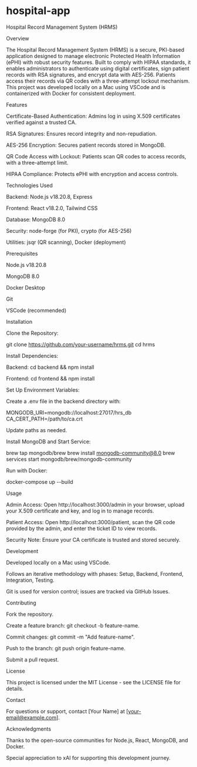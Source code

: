 # hospital-app

Hospital Record Management System (HRMS)

Overview

The Hospital Record Management System (HRMS) is a secure, PKI-based application designed to manage electronic Protected Health Information (ePHI) with robust security features. Built to comply with HIPAA standards, it enables administrators to authenticate using digital certificates, sign patient records with RSA signatures, and encrypt data with AES-256. Patients access their records via QR codes with a three-attempt lockout mechanism. This project was developed locally on a Mac using VSCode and is containerized with Docker for consistent deployment.

Features





Certificate-Based Authentication: Admins log in using X.509 certificates verified against a trusted CA.



RSA Signatures: Ensures record integrity and non-repudiation.



AES-256 Encryption: Secures patient records stored in MongoDB.



QR Code Access with Lockout: Patients scan QR codes to access records, with a three-attempt limit.



HIPAA Compliance: Protects ePHI with encryption and access controls.

Technologies Used





Backend: Node.js v18.20.8, Express



Frontend: React v18.2.0, Tailwind CSS



Database: MongoDB 8.0



Security: node-forge (for PKI), crypto (for AES-256)



Utilities: jsqr (QR scanning), Docker (deployment)

Prerequisites





Node.js v18.20.8



MongoDB 8.0



Docker Desktop



Git



VSCode (recommended)

Installation





Clone the Repository:

git clone https://github.com/your-username/hrms.git
cd hrms



Install Dependencies:





Backend: cd backend && npm install



Frontend: cd frontend && npm install



Set Up Environment Variables:





Create a .env file in the backend directory with:

MONGODB_URI=mongodb://localhost:27017/hrs_db
CA_CERT_PATH=/path/to/ca.crt



Update paths as needed.



Install MongoDB and Start Service:

brew tap mongodb/brew
brew install mongodb-community@8.0
brew services start mongodb/brew/mongodb-community



Run with Docker:

docker-compose up --build

Usage





Admin Access: Open http://localhost:3000/admin in your browser, upload your X.509 certificate and key, and log in to manage records.



Patient Access: Open http://localhost:3000/patient, scan the QR code provided by the admin, and enter the ticket ID to view records.



Security Note: Ensure your CA certificate is trusted and stored securely.

Development





Developed locally on a Mac using VSCode.



Follows an iterative methodology with phases: Setup, Backend, Frontend, Integration, Testing.



Git is used for version control; issues are tracked via GitHub Issues.

Contributing





Fork the repository.



Create a feature branch: git checkout -b feature-name.



Commit changes: git commit -m "Add feature-name".



Push to the branch: git push origin feature-name.



Submit a pull request.

License

This project is licensed under the MIT License - see the LICENSE file for details.

Contact

For questions or support, contact [Your Name] at [your-email@example.com].

Acknowledgments





Thanks to the open-source communities for Node.js, React, MongoDB, and Docker.



Special appreciation to xAI for supporting this development journey.

